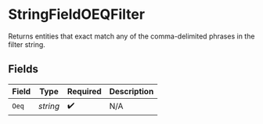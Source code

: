 # StringFieldOEQFilter

Returns entities that exact match any of the comma-delimited phrases in the filter string.


## Fields

| Field              | Type               | Required           | Description        |
| ------------------ | ------------------ | ------------------ | ------------------ |
| `Oeq`              | *string*           | :heavy_check_mark: | N/A                |